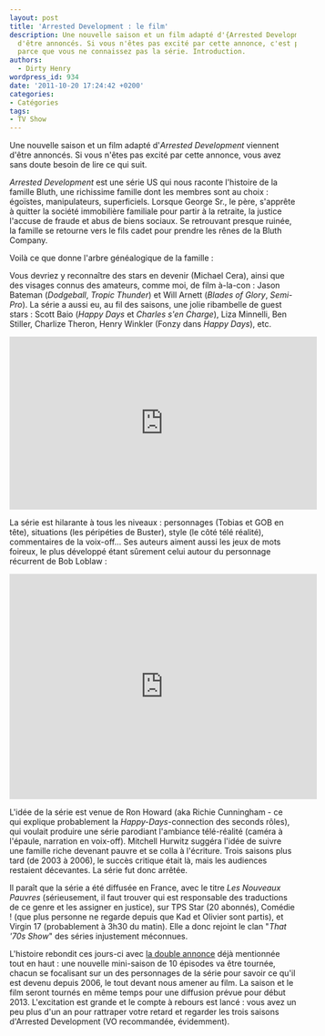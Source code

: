```yaml
---
layout: post
title: 'Arrested Development : le film'
description: Une nouvelle saison et un film adapté d'{Arrested Development} viennent
  d'être annoncés. Si vous n'êtes pas excité par cette annonce, c'est probablement
  parce que vous ne connaissez pas la série. Introduction.
authors:
  - Dirty Henry
wordpress_id: 934
date: '2011-10-20 17:24:42 +0200'
categories:
- Catégories
tags:
- TV Show
---
```

Une nouvelle saison et un film adapté d'*Arrested Development* viennent d'être annoncés. Si vous n'êtes pas excité par cette annonce, vous avez sans doute besoin de lire ce qui suit.

*Arrested Development* est une série US qui nous raconte l'histoire de la famille Bluth, une richissime famille dont les membres sont au choix : égoïstes, manipulateurs, superficiels. Lorsque George Sr., le père, s'apprête à quitter la société immobilière familiale pour partir à la retraite, la justice l'accuse de fraude et abus de biens sociaux. Se retrouvant presque ruinée, la famille se retourne vers le fils cadet pour prendre les rênes de la Bluth Company.

Voilà ce que donne l'arbre généalogique de la famille :

<img490>

Vous devriez y reconnaître des stars en devenir (Michael Cera), ainsi que des visages connus des amateurs, comme moi, de film à-la-con : Jason Bateman (*Dodgeball*, *Tropic Thunder*) et Will Arnett (*Blades of Glory*, *Semi-Pro*). La série a aussi eu, au fil des saisons, une jolie ribambelle de guest stars : Scott Baio (*Happy Days* et *Charles s'en Charge*), Liza Minnelli, Ben Stiller, Charlize Theron, Henry Winkler (Fonzy dans *Happy Days*), etc.

<iframe width="540" height="304" src="http://www.youtube.com/embed/N9TXVMkQ29g" frameborder="0" allowfullscreen></iframe>

La série est hilarante à tous les niveaux : personnages (Tobias et GOB en tête), situations (les péripéties de Buster), style (le côté télé réalité), commentaires de la voix-off… Ses auteurs aiment aussi les jeux de mots foireux, le plus développé étant sûrement celui autour du personnage récurrent de Bob Loblaw :

<iframe width="540" height="396" src="http://www.youtube.com/embed/mwWAsNZTnug" frameborder="0" allowfullscreen></iframe>

L'idée de la série est venue de Ron Howard (aka Richie Cunningham - ce qui explique probablement la *Happy-Days*-connection des seconds rôles), qui voulait produire une série parodiant l'ambiance télé-réalité (caméra à l'épaule, narration en voix-off). Mitchell Hurwitz suggéra l'idée de suivre une famille riche devenant pauvre et se colla à l'écriture. Trois saisons plus tard (de 2003 à 2006), le succès critique était là, mais les audiences restaient décevantes. La série fut donc arrêtée. 

Il paraît que la série a été diffusée en France, avec le titre *Les Nouveaux Pauvres* (sérieusement, il faut trouver qui est responsable des traductions de ce genre et les assigner en justice), sur TPS Star (20 abonnés), Comédie ! (que plus personne ne regarde depuis que Kad et Olivier sont partis), et Virgin 17 (probablement à 3h30 du matin). Elle a donc rejoint le clan "*That '70s Show*" des séries injustement méconnues.

L'histoire rebondit ces jours-ci avec [la double annonce](http://www.nme.com/filmandtv/news/arrested-development-to-return-for-new-season-and/248042) déjà mentionnée tout en haut : une nouvelle mini-saison de 10 épisodes va être tournée, chacun se focalisant sur un des personnages de la série pour savoir ce qu'il est devenu depuis 2006, le tout devant nous amener au film. La saison et le film seront tournés en même temps pour une diffusion prévue pour début 2013. L'excitation est grande et le compte à rebours est lancé : vous avez un peu plus d'un an pour rattraper votre retard et regarder les trois saisons d'Arrested Development (VO recommandée, évidemment).
